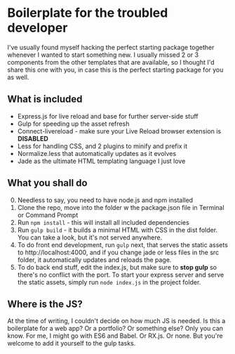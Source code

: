 # Boilerplate for the troubled developer

I've usually found myself hacking the perfect starting package together whenever I wanted to start something new. I usually missed 2 or 3 components from the other templates that are available, so I thought I'd share this one with you, in case this is the perfect starting package for you as well.

## What is included
- Express.js for live reload and base for further server-side stuff
- Gulp for speeding up the asset refresh
- Connect-livereload - make sure your Live Reload browser extension is **DISABLED**
- Less for handling CSS, and 2 plugins to minify and prefix it
- Normalize.less that automatically updates as it evolves
- Jade as the ultimate HTML templating language I just love

## What you shall do
0. Needless to say, you need to have node.js and npm installed
1. Clone the repo, move into the folder w the package.json file in Terminal or Command Prompt
2. Run `npm install` - this will install all included dependencies
3. Run `gulp build` - it builds a minimal HTML with CSS in the dist folder. You can take a look, but it's not served anywhere.
4. To do front end development, run `gulp` next, that serves the static assets to http://localhost:4000, and if you change jade or less files in the src folder, it automatically updates and reloads the page.
5. To do back end stuff, edit the index.js, but make sure to **stop gulp** so there's no conflict with the port. To start your express server and serve the static assets, simply run `node index.js` in the project folder.

## Where is the JS?
At the time of writing, I couldn't decide on how much JS is needed. Is this a boilerplate for a web app? Or a portfolio? Or something else? Only you can know. For me, I might go with ES6 and Babel. Or RX.js. Or none. But you're welcome to add it yourself to the gulp tasks.

